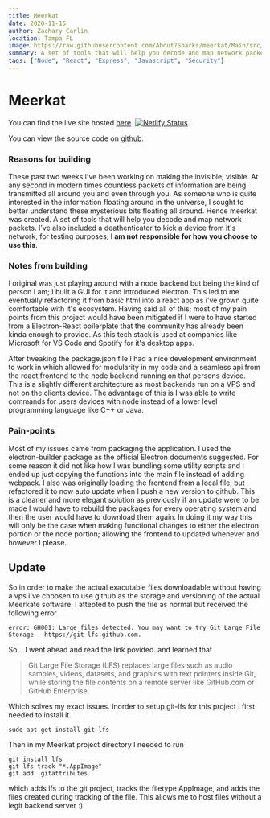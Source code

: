 ```yaml
---
title: Meerkat
date: 2020-11-15
author: Zachary Carlin
location: Tampa FL
image: https://raw.githubusercontent.com/About7Sharks/meerkat/Main/src/logo.svg
summary: A set of tools that will help you decode and map network packets
tags: ["Node", "React", "Express", "Javascript", "Security"]
---
```


# Meerkat

You can find the live site hosted [here](https://meerkatapp.netlify.app/).
[![Netlify Status](https://api.netlify.com/api/v1/badges/ceae32a4-08c9-4484-80c3-879d32865d54/deploy-status)](https://app.netlify.com/sites/meerkatapp/deploys)

You can view the source code on [github](https://github.com/About7Sharks/meerkat).

### Reasons for building

These past two weeks i've been working on making the invisible; visible. At any second in modern times countless packets of information are being transmitted all around you and even through you. As someone who is quite interested in the information floating around in the universe, I sought to better understand these mysterious bits floating all around. Hence meerkat was created. A set of tools that will help you decode and map network packets. I've also included a deathenticator to kick a device from it's network; for testing purposes; **I am not responsible for how you choose to use this**.

### Notes from building

I original was just playing around with a node backend but being the kind of person I am; I built a GUI for it and introduced electron. This led to me eventually refactoring it from basic html into a react app as i've grown quite comfortable with it's ecosystem. Having said all of this; most of my pain points from this project would have been mitigated if I were to have started from a Electron-React boilerplate that the community has already been kinda enough to provide. As this tech stack is used at companies like Microsoft for VS Code and Spotify for it's desktop apps.

After tweaking the package.json file I had a nice development environment to work in which allowed for modularity in my code and a seamless api from the react frontend to the node backend running on that persons device. This is a slightly different architecture as most backends run on a VPS and not on the clients device. The advantage of this is I was able to write commands for users devices with node instead of a lower level programming language like C++ or Java.

### Pain-points

Most of my issues came from packaging the application. I used the electron-builder package as the official Electron documents suggested. For some reason it did not like how I was bundling some utility scripts and I ended up just copying the functions into the main file instead of adding webpack. I also was originally loading the frontend from a local file; but refactored it to now auto update when I push a new version to github. This is a cleaner and more elegant solution as previously if an update were to be made I would have to rebuild the packages for every operating system and then the user would have to download them again. In doing it my way this will only be the case when making functional changes to either the electron portion or the node portion; allowing the frontend to updated whenever and however I please.

## Update

So in order to make the actual exacutable files downloadable without having a vps i've choosen to use github as the storage and versioning of the actual Meerkate software. I attepted to push the file as normal but received the following error

```
error: GH001: Large files detected. You may want to try Git Large File Storage - https://git-lfs.github.com.
```

So... I went ahead and read the link povided. and learned that

> Git Large File Storage (LFS) replaces large files such as audio samples, videos, datasets, and graphics with text pointers inside Git, while storing the file contents on a remote server like GitHub.com or GitHub Enterprise.

Which solves my exact issues. Inorder to setup git-lfs for this project I first needed to install it.

```
sudo apt-get install git-lfs

```

Then in my Meerkat project directory I needed to run

```
git install lfs
git lfs track "*.AppImage"
git add .gitattributes
```

which adds lfs to the git project, tracks the filetype AppImage, and adds the files created during tracking of the file. This allows me to host files without a legit backend server :)

